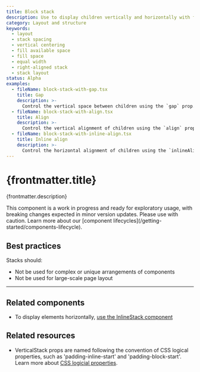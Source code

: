 ```yaml
---
title: Block stack
description: Use to display children vertically and horizontally with full width by default. Based on CSS Flexbox.
category: Layout and structure
keywords:
  - layout
  - stack spacing
  - vertical centering
  - fill available space
  - fill space
  - equal width
  - right-aligned stack
  - stack layout
status: Alpha
examples:
  - fileName: block-stack-with-gap.tsx
    title: Gap
    description: >-
      Control the vertical space between children using the `gap` prop.
  - fileName: block-stack-with-align.tsx
    title: Align
    description: >-
      Control the vertical alignment of children using the `align` prop.
  - fileName: block-stack-with-inline-align.tsx
    title: Inline align
    description: >-
      Control the horizontal alignment of children using the `inlineAlign` prop.
---
```


# {frontmatter.title}

<Lede>{frontmatter.description}</Lede>

<StatusBanner status={frontmatter.status}>
  This component is a work in progress and ready for exploratory usage, with
  breaking changes expected in minor version updates. Please use with caution.
  Learn more about our [component
  lifecycles](/getting-started/components-lifecycle).
</StatusBanner>

<Examples />

<Props componentName={frontmatter.title} />

## Best practices

Stacks should:

- Not be used for complex or unique arrangements of components
- Not be used for large-scale page layout

---

## Related components

- To display elements horizontally, [use the InlineStack component](https://polaris.shopify.com/components/layout-and-structure/inline-stack)

## Related resources

- VerticalStack props are named following the convention of CSS logical properties, such as 'padding-inline-start' and 'padding-block-start'. Learn more about [CSS logicial properties](https://developer.mozilla.org/en-US/docs/Web/CSS/CSS_Logical_Properties).
